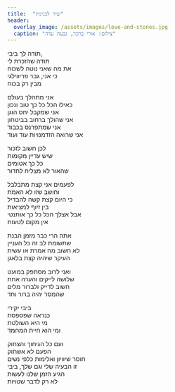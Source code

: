 ```yaml
---
title:  "שיר לבנימין"
header:
  overlay_image: /assets/images/love-and-stones.jpg
  caption: "צילום: אורי ברכר, גבעת עדה"
---
```


תודה לך ביבי,  
תודה שהזכרת לי  
את מה שאני נוטה לשכוח   
כי אני, גבר פריווילגי  
מבין רק בכוח
<!--more-->
אני מתהלך בעולם  
כאילו הכל כל כך טוב ונכון  
אני שמקבל יחס הוגן  
אני שהולך ברחוב בביטחון  
אני שמתפרנס בכבוד  
אני שרואה הזדמנויות עוד ועוד

לכן חשוב לזכור  
שיש עדיין מקומות  
כל כך אטומים  
שהאור לא מצליח לחדור
  
לפעמים אני קצת מתבלבל  
וחושב שזו לא האמת  
כי היום קצת קשה להבדיל  
בין זיוף למציאות  
אבל אצלך הכל כל כך אותנטי  
אין מקום לטעות
  
אתה הרי כבר מזמן הבנת  
שתשומת לב זה כל העניין  
לא חשוב מה אמרת או עשית  
העיקר שיהיה קצת בלאגן

ואני לרוב מסתפק במועט  
שלושה לייקים והערה אחת  
חשוב לדייק ולברור מלים  
שהמסר יהיה ברור וחד

ביבי יקירי  
כנראה שפספסת  
מי היא השולטת  
ומי הוא חיית המחמד
  
ועם כל הגיחוך והצחוק  
הפעם לא אשתוק  
חוסר שיוויון ואלימות כלפי נשים    
זו הבעיה שלי וגם שלך, ביבי  
הגיע הזמן שלנו לעשות  
לא רק לדבר שטויות
